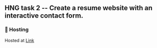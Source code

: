 ## HNG task 2 -- Create a resume website with an interactive contact form.

### 💫 Hosting
Hosted at [Link](https://ifedayo-resume.netlify.app/)
